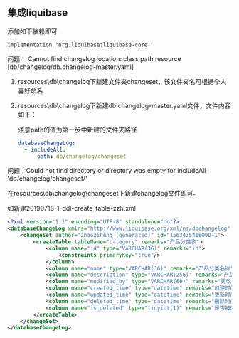 ## 集成liquibase

添加如下依赖即可

```
implementation 'org.liquibase:liquibase-core'
```



问题： Cannot find changelog location: class path resource [db/changelog/db.changelog-master.yaml]

1. resources\db\changelog下新建文件夹changeset，该文件夹名可根据个人喜好命名

2. resources\db\changelog下新建db.changelog-master.yaml文件，文件内容如下：

   注意path的值为第一步中新建的文件夹路径

   ```yaml
   databaseChangeLog:
     - includeAll: 
         path: db/changelog/changeset
   ```

   

问题：Could not find directory or directory was empty for includeAll 'db/changelog/changeset/'

在resources\db\changelog\changeset下新建changelog文件即可。

如新建20190718-1-ddl-create_table-zzh.xml

```xml
<?xml version="1.1" encoding="UTF-8" standalone="no"?>
<databaseChangeLog xmlns="http://www.liquibase.org/xml/ns/dbchangelog" xmlns:ext="http://www.liquibase.org/xml/ns/dbchangelog-ext" xmlns:xsi="http://www.w3.org/2001/XMLSchema-instance" xsi:schemaLocation="http://www.liquibase.org/xml/ns/dbchangelog-ext /liquibase/dbchangelog-ext.xsd http://www.liquibase.org/xml/ns/dbchangelog /liquibase/dbchangelog-3.6.xsd">
    <changeSet author="zhaoziheng (generated)" id="1563435418000-1">
        <createTable tableName="category" remarks="产品分类表">
            <column name="id" type="VARCHAR(36)" remarks="id">
                <constraints primaryKey="true"/>
            </column>
            <column name="name" type="VARCHAR(36)" remarks="产品分类名称"/>
            <column name="description" type="VARCHAR(256)" remarks="产品分类描述"/>
            <column name="modified_by" type="VARCHAR(60)" remarks="更改者"/>
            <column name="created_time" type="datetime" remarks="创建时间"/>
            <column name="updated_time" type="datetime" remarks="更新时间"/>
            <column name="deleted_time" type="datetime" remarks="删除时间"/>
            <column name="is_deleted" type="tinyint(1)" remarks="是否被软删除"/>
        </createTable>
    </changeSet>
</databaseChangeLog>
```





